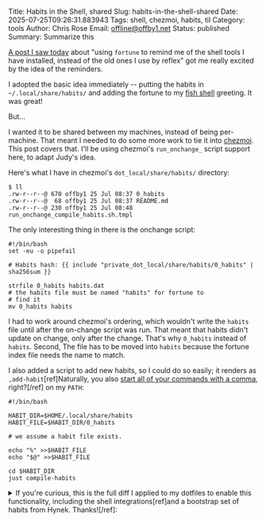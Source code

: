 Title: Habits in the Shell, shared
Slug: habits-in-the-shell-shared
Date: 2025-07-25T09:26:31.883943
Tags: shell, chezmoi, habits, til
Category: tools
Author: Chris Rose
Email: offline@offby1.net
Status: published
Summary: Summarize this

[A post I saw today](https://www.judy.co.uk/blog/using-fortune-to-reinforce-habits/) about "using `fortune` to remind me of the shell tools I have installed, instead of the old ones I use by reflex" got me really excited by the idea of the reminders. 

I adopted the basic idea immediately -- putting the habits in `~/.local/share/habits/` and adding the fortune to my [fish shell](https://fishshell.com/) greeting. It was great!

But...

I wanted it to be shared between my machines, instead of being per-machine. That meant I needed to do some more work to tie it into [chezmoi](https://chezmoi.io/). This post covers that. I'll be using chezmoi's `run_onchange_` script support here, to adapt Judy's idea.

Here's what I have in chezmoi's `dot_local/share/habits/` directory:

```
$ ll
.rw-r--r--@ 670 offby1 25 Jul 08:37 0_habits
.rw-r--r--@  68 offby1 25 Jul 08:37 README.md
.rw-r--r--@ 230 offby1 25 Jul 08:48 run_onchange_compile_habits.sh.tmpl
```

The only interesting thing in there is the onchange script:

```{ .shell }
#!/bin/bash
set -eu -o pipefail

# Habits hash: {{ include "private_dot_local/share/habits/0_habits" | sha256sum }}

strfile 0_habits habits.dat
# the habits file must be named "habits" for fortune to
# find it
mv 0_habits habits
```

I had to work around chezmoi's ordering, which wouldn't write the `habits` file until after the on-change script was run. That meant that habits didn't update on change, only after the change. That's why `0_habits` instead of `habits`. Second, The file has to be moved into `habits` because the fortune index file needs the name to match.

I also added a script to add new habits, so I could do so easily; it renders as `,add-habit`[ref]Naturally, you also [start all of your commands with a comma](https://rhodesmill.org/brandon/2009/commands-with-comma/), right?[/ref] on my `PATH`:

```{ .shell }
#!/bin/bash

HABIT_DIR=$HOME/.local/share/habits
HABIT_FILE=$HABIT_DIR/0_habits

# we assume a habit file exists.

echo "%" >>$HABIT_FILE
echo "$@" >>$HABIT_FILE

cd $HABIT_DIR
just compile-habits
```

<details>
<summary>If you're curious, this is the full diff I applied to my dotfiles to enable this functionality, including the shell integrations[ref]and a bootstrap set of habits from Hynek. Thanks![/ref]:</summary>
```{ .patch }
diff --git a/dot_bashrc.tmpl b/dot_bashrc.tmpl
index f6e9b806a2..c3d545c02d 100644
--- a/dot_bashrc.tmpl
+++ b/dot_bashrc.tmpl
@@ -19,4 +19,7 @@
 [[ $(type -P atuin) ]] && eval "$(atuin init --disable-up-arrow bash)"
 
 [[ $(type -P zoxide) ]] && eval "$(zoxide init bash)"
+
+fortune ~/.local/share/habits | lolcrab | boxes -d parchment
+
 {{- end }}
diff --git a/dot_config/private_fish/functions/fish_greeting.fish b/dot_config/private_fish/functions/fish_greeting.fish
new file mode 100644
index 0000000000..d536eff984
--- /dev/null
+++ b/dot_config/private_fish/functions/fish_greeting.fish
@@ -0,0 +1,3 @@
+function fish_greeting
+  fortune ~/.local/share/habits | lolcrab | boxes -d parchment
+end
diff --git a/dot_zshrc.tmpl b/dot_zshrc.tmpl
index 376afb6368..018de28db1 100644
--- a/dot_zshrc.tmpl
+++ b/dot_zshrc.tmpl
@@ -50,3 +50,5 @@
 type -p atuin &>/dev/null && eval "$(atuin init --disable-up-arrow zsh)"
 
 type -p zoxide &>/dev/null && eval "$(zoxide init zsh)"
+
+fortune ~/.local/share/habits | lolcrab | boxes -d parchment
diff --git a/private_dot_local/bin/executable_,add-habit b/private_dot_local/bin/executable_,add-habit
new file mode 100644
index 0000000000..60c6165545
--- /dev/null
+++ b/private_dot_local/bin/executable_,add-habit
@@ -0,0 +1,16 @@
+#!/bin/bash
+
+HABIT_DIR=$HOME/.local/share/habits
+HABIT_FILE=$HABIT_DIR/0_habits
+
+# we assume a habit file exists.
+
+echo "%" >>$HABIT_FILE
+echo "$@" >>$HABIT_FILE
+
+cd $HABIT_DIR
+
+strfile 0_habits habits.dat
+# the habits file must be named "habits" for fortune to
+# find it
+mv 0_habits habits
diff --git a/private_dot_local/share/habits/0_habits b/private_dot_local/share/habits/0_habits
new file mode 100644
index 0000000000..7bb7c7b2b0
--- /dev/null
+++ b/private_dot_local/share/habits/0_habits
@@ -0,0 +1,27 @@
+make sure to add habits you like to ~/.local/share/chezmoi/private_dot_local/share/habits/habits.
+%
+Still using man? Try using `tldr` first!
+%
+Don't forget about `hexyl`! A handy binary file viewer.
+%
+`trippy` (started as `trip`) is the new mtr/traceroute.
+%
+`bandwhich` shows network usage.
+%
+`rlwrap` adds readline superpowers to commands that lack them.
+%
+`tre` is a nicer tree.
+%
+`dust` and `gdu-go` are nicer du replacements.
+%
+`hyperfine` for CLI benchmarking, `oha` for http.
+%
+`duf` instead of df (disk full, NOT disk usage).
+%
+`hurl` to stress/test HTTP.
+%
+`hwatch` to repeatedly run commands and compare output.
+%
+`dog` for better DNS.
+%
+`tokei` to count LoC.
diff --git a/private_dot_local/share/habits/README.md b/private_dot_local/share/habits/README.md
new file mode 100644
index 0000000000..b06f2fcc8d
--- /dev/null
+++ b/private_dot_local/share/habits/README.md
@@ -0,0 +1,1 @@
+We use `0_habits` because chezmoi is ordering sensitive, damn it...
diff --git a/private_dot_local/share/habits/run_onchange_compile_habits.sh.tmpl b/private_dot_local/share/habits/run_onchange_compile_habits.sh.tmpl
new file mode 100644
index 0000000000..4ad17ea927
--- /dev/null
+++ b/private_dot_local/share/habits/run_onchange_compile_habits.sh.tmpl
@@ -0,0 +1,9 @@
+#!/bin/bash
+set -eu -o pipefail
+
+# Habits hash: {{ include "private_dot_local/share/habits/0_habits" | sha256sum }}
+
+strfile 0_habits habits.dat
+# the habits file must be named "habits" for fortune to
+# find it
+mv 0_habits habits
```
</details>
